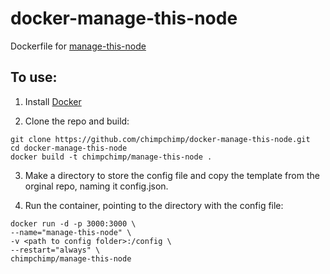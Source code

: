 # docker-manage-this-node

Dockerfile for [manage-this-node](https://github.com/onedr0p/manage-this-node)

## To use:
1. Install [Docker](https://www.docker.com/)

2. Clone the repo and build:

```
git clone https://github.com/chimpchimp/docker-manage-this-node.git
cd docker-manage-this-node
docker build -t chimpchimp/manage-this-node .
```
3. Make a directory to store the config file and copy the template from the orginal repo, naming it config.json.

4. Run the container, pointing to the directory with the config file:
```
docker run -d -p 3000:3000 \
--name="manage-this-node" \
-v <path to config folder>:/config \
--restart="always" \
chimpchimp/manage-this-node
```
